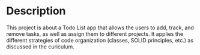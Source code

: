 # Description
This project is about a Todo List app that allows the users to add, track, and remove tasks, as well as assign them to different projects. It applies the different strategies of code organization (classes, SOLID principles, etc.) as discussed in the curiculum.